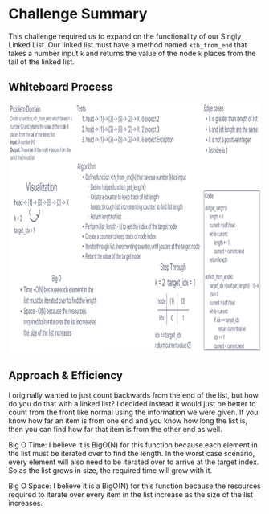 # **Challenge Summary**

This challenge required us to expand on the functionality of our Singly Linked List. Our linked list must have a method named `kth_from_end` that takes a number input `k` and returns the value of the node `k` places from the tail of the linked list.

## **Whiteboard Process**

<img src="./linked-list-kth.PNG" width="800" height="500" />

## **Approach & Efficiency**

I originally wanted to just count backwards from the end of the list, but how do you do that with a linked list? I decided instead it would just be better to count from the front like normal using the information we were given. If you know how far an item is from one end and you know how long the list is, then you can find how far that item is from the other end as well.

Big O Time: I believe it is BigO(N) for this function because each element in the list must be iterated over to find the length. In the worst case scenario, every element will also need to be iterated over to arrive at the target index. So as the list grows in size, the required time will grow with it.

Big O Space: I believe it is a BigO(N) for this function because the resources required to iterate over every item in the list increase as the size of the list increases.
